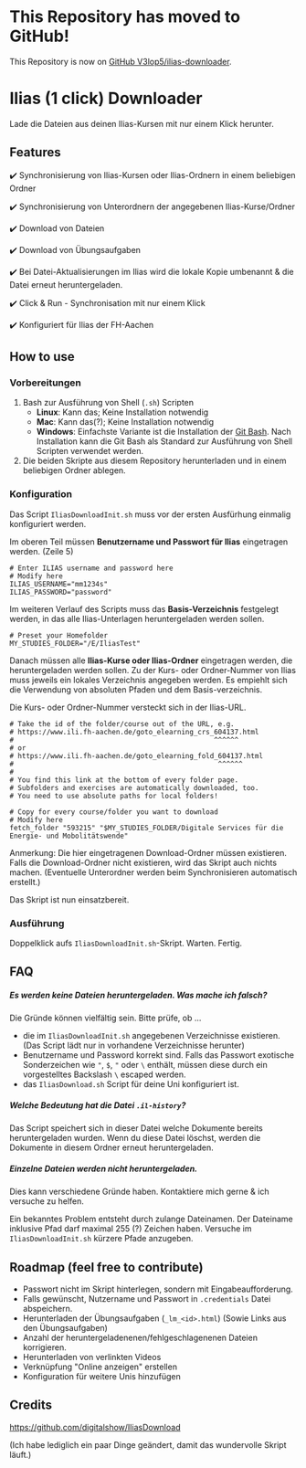 # This Repository has moved to GitHub!
This Repository is now on [GitHub V3lop5/ilias-downloader](https://github.com/V3lop5/ilias-downloader). 


# Ilias (1 click) Downloader
Lade die Dateien aus deinen Ilias-Kursen mit nur einem Klick herunter.

## Features
:heavy_check_mark: Synchronisierung von Ilias-Kursen oder Ilias-Ordnern in einem beliebigen Ordner

:heavy_check_mark: Synchronisierung von Unterordnern der angegebenen Ilias-Kurse/Ordner

:heavy_check_mark: Download von Dateien

:heavy_check_mark: Download von Übungsaufgaben

:heavy_check_mark: Bei Datei-Aktualisierungen im Ilias wird die lokale Kopie umbenannt & die Datei erneut heruntergeladen.

:heavy_check_mark: Click & Run - Synchronisation mit nur einem Klick

:heavy_check_mark: Konfiguriert für Ilias der FH-Aachen

## How to use
### Vorbereitungen
1. Bash zur Ausführung von Shell (`.sh`) Scripten
   - **Linux**: Kann das; Keine Installation notwendig
   - **Mac**: Kann das(?); Keine Installation notwendig
   - **Windows**: Einfachste Variante ist die Installation der [Git Bash](https://git-scm.com/downloads). Nach Installation kann die Git Bash als Standard zur Ausführung von Shell Scripten verwendet werden. 
2. Die beiden Skripte aus diesem Repository herunterladen und in einem beliebigen Ordner ablegen.

### Konfiguration
Das Script `IliasDownloadInit.sh` muss vor der ersten Ausfürhung einmalig konfiguriert werden.

Im oberen Teil müssen **Benutzername und Passwort für Ilias** eingetragen werden. (Zeile 5)
```shell
# Enter ILIAS username and password here
# Modify here
ILIAS_USERNAME="mm1234s"
ILIAS_PASSWORD="password"
```

Im weiteren Verlauf des Scripts muss das **Basis-Verzeichnis** festgelegt werden, in das alle Ilias-Unterlagen heruntergeladen werden sollen. 
```shell
# Preset your Homefolder
MY_STUDIES_FOLDER="/E/IliasTest"
```

Danach müssen alle **Ilias-Kurse oder Ilias-Ordner** eingetragen werden, die heruntergeladen werden sollen. Zu der Kurs- oder Ordner-Nummer von Ilias muss jeweils ein lokales Verzeichnis angegeben werden. Es empiehlt sich die Verwendung von absoluten Pfaden und dem Basis-verzeichnis. 

Die Kurs- oder Ordner-Nummer versteckt sich in der Ilias-URL.
```shell
# Take the id of the folder/course out of the URL, e.g.
# https://www.ili.fh-aachen.de/goto_elearning_crs_604137.html
#                                                 ^^^^^^
# or
# https://www.ili.fh-aachen.de/goto_elearning_fold_604137.html
#                                                  ^^^^^^
#
# You find this link at the bottom of every folder page.
# Subfolders and exercises are automatically downloaded, too.
# You need to use absolute paths for local folders!

# Copy for every course/folder you want to download
# Modify here
fetch_folder "593215" "$MY_STUDIES_FOLDER/Digitale Services für die Energie- und Mobolitätswende" 
```

Anmerkung: Die hier eingetragenen Download-Ordner müssen existieren. Falls die Download-Ordner nicht existieren, wird das Skript auch nichts machen. (Eventuelle Unterordner werden beim Synchronisieren automatisch erstellt.)

Das Skript ist nun einsatzbereit.

### Ausführung
Doppelklick aufs `IliasDownloadInit.sh`-Skript. Warten. Fertig.


## FAQ
##### Es werden keine Dateien heruntergeladen. Was mache ich falsch?
Die Gründe können vielfältig sein. Bitte prüfe, ob ...
- die im `IliasDownloadInit.sh` angegebenen Verzeichnisse existieren. (Das Script lädt nur in vorhandene Verzeichnisse herunter)
- Benutzername und Password korrekt sind. Falls das Passwort exotische Sonderzeichen wie `"`, `$`, `"` oder `\` enthält, müssen diese durch ein vorgestelltes Backslash `\` escaped werden.
- das `IliasDownload.sh` Script für deine Uni konfiguriert ist.

##### Welche Bedeutung hat die Datei `.il-history`?
Das Script speichert sich in dieser Datei welche Dokumente bereits heruntergeladen wurden. Wenn du diese Datei löschst, werden die Dokumente in diesem Ordner erneut heruntergeladen.

##### Einzelne Dateien werden nicht heruntergeladen.
Dies kann verschiedene Gründe haben. Kontaktiere mich gerne & ich versuche zu helfen.

Ein bekanntes Problem entsteht durch zulange Dateinamen. Der Dateiname inklusive Pfad darf maximal 255 (?) Zeichen haben. Versuche im `IliasDownloadInit.sh` kürzere Pfade anzugeben.

## Roadmap (feel free to contribute)
- Passwort nicht im Skript hinterlegen, sondern mit Eingabeaufforderung. 
- Falls gewünscht, Nutzername und Passwort in `.credentials` Datei abspeichern.
- Herunterladen der Übungsaufgaben (`_lm_<id>.html`) (Sowie Links aus den Übungsaufgaben)
- Anzahl der heruntergeladenenen/fehlgeschlagenenen Dateien korrigieren.
- Herunterladen von verlinkten Videos
- Verknüpfung "Online anzeigen" erstellen
- Konfiguration für weitere Unis hinzufügen


## Credits
https://github.com/digitalshow/IliasDownload

(Ich habe lediglich ein paar Dinge geändert, damit das wundervolle Skript läuft.)
